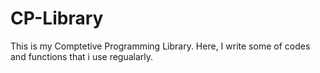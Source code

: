 # CP-Library
This is my Comptetive Programming Library. Here, I write some of codes and functions that i use regualarly.
